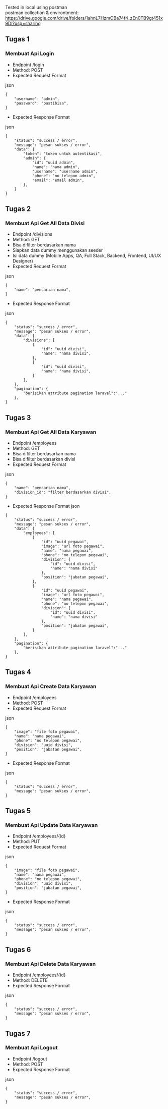
Tested in local using postman  
postman collection & environtment: https://drive.google.com/drive/folders/1ahnL7HzmOBa74f4_zEn0TB9gt451x9DI?usp=sharing

## Tugas 1

### Membuat Api Login

- Endpoint /login
- Method: POST
- Expected Request Format

json
```
{
    "username": "admin",
    "password": "pastibisa",
}
```

- Expected Response Format

json
```
{
    "status": "success / error",
    "message": "pesan sukses / error",
    "data": {
        "token": "token untuk autentikasi",
        "admin": {
            "id": "uuid admin",
            "name": "nama admin",
            "username": "username admin",
            "phone": "no telepon admin",
            "email": "email admin",
        },
    }
}
```

## Tugas 2

### Membuat Api Get All Data Divisi

- Endpoint /divisions
- Method: GET
- Bisa difilter berdasarkan nama
- Siapkan data dummy menggunakan seeder
- Isi data dummy (Mobile Apps, QA, Full Stack, Backend, Frontend, UI/UX Designer)
- Expected Request Format

json
```
{
    "name": "pencarian nama",
}
```

- Expected Response Format

json
```
{
    "status": "success / error",
    "message": "pesan sukses / error",
    "data": {
        "divisions": [
            {
                "id": "uuid divisi",
                "name": "nama divisi",
            },
            {
                "id": "uuid divisi",
                "name": "nama divisi",
            }
        ],
    },
    "pagination": {
        "berisikan attribute pagination laravel":"..."
    },
}
```

## Tugas 3

### Membuat Api Get All Data Karyawan

- Endpoint /employees
- Method: GET
- Bisa difilter berdasarkan nama
- Bisa difilter berdasarkan divisi
- Expected Request Format

json
```
{
    "name": "pencarian nama",
    "division_id": "filter berdasarkan divisi",
}
```

- Expected Response Format
json
```
{
    "status": "success / error",
    "message": "pesan sukses / error",
    "data": {
        "employees": [
            {
                "id": "uuid pegawai",
                "image": "url foto pegawai",
                "name": "nama pegawai",
                "phone": "no telepon pegawai",
                "division": {
                    "id": "uuid divisi",
                    "name": "nama divisi"
                },
                "position": "jabatan pegawai",
            },
            {
                "id": "uuid pegawai",
                "image": "url foto pegawai",
                "name": "nama pegawai",
                "phone": "no telepon pegawai",
                "division": {
                    "id": "uuid divisi",
                    "name": "nama divisi"
                },
                "position": "jabatan pegawai",
            }
        ],
    },
    "pagination": {
        "berisikan attribute pagination laravel":"..."
    },
}
```

## Tugas 4

### Membuat Api Create Data Karyawan

- Endpoint /employees
- Method: POST
- Expected Request Format

json
```
{
    "image": "file foto pegawai",
    "name": "nama pegawai",
    "phone": "no telepon pegawai",
    "division": "uuid divisi",
    "position": "jabatan pegawai",
}
```

- Expected Response Format

json
```
{
    "status": "success / error",
    "message": "pesan sukses / error",
}
```

## Tugas 5

### Membuat Api Update Data Karyawan

- Endpoint /employees/{id}
- Method: PUT
- Expected Request Format

json
```
{
    "image": "file foto pegawai",
    "name": "nama pegawai",
    "phone": "no telepon pegawai",
    "division": "uuid divisi",
    "position": "jabatan pegawai",
}
```

- Expected Response Format

json
```
{
    "status": "success / error",
    "message": "pesan sukses / error",
}
```

## Tugas 6

### Membuat Api Delete Data Karyawan

- Endpoint /employees/{id}
- Method: DELETE
- Expected Response Format

json
```
{
    "status": "success / error",
    "message": "pesan sukses / error",
}
```

## Tugas 7

### Membuat Api Logout

- Endpoint /logout
- Method: POST
- Expected Response Format

json
```
{
    "status": "success / error",
    "message": "pesan sukses / error",
}
```

